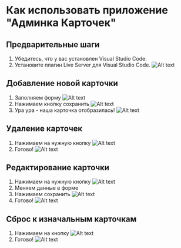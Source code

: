 # Как использовать приложение "Админка Карточек"

## Предварительные шаги
1. Убедитесь, что у вас установлен Visual Studio Code.
2. Установите плагин Live Server для Visual Studio Code.
![Alt text](/howImages/1.png)

## Добавление новой карточки
1. Заполняем форму
![Alt text](/howImages/2.png)
2. Нажимаем кнопку сохранить
![Alt text](/howImages/3.png)
3. Ура ура - наша карточка отобразилась!
![Alt text](/howImages/4.png)

## Удаление карточек
1. Нажимаем на нужную кнопку
![Alt text](/howImages/5.png)
2. Готово!
![Alt text](/howImages/6.png)

## Редактирование карточки
1. Нажимаем на нужную кнопку
![Alt text](/howImages/7.png)
2. Меняем данные в форме
3. Нажимаем сохранить
![Alt text](/howImages/8.png)
4. Готово!
![Alt text](/howImages/9.png)

## Cброс к изначальным карточкам
1. Нажимаем на кнопку
![Alt text](/howImages/10.png)
2. Готово!
![Alt text](/howImages/11.png)
